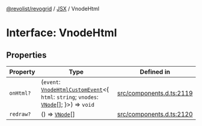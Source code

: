 [@revolist/revogrid](README.md) / [JSX](Namespace.JSX.md) / VnodeHtml

# Interface: VnodeHtml

## Properties

| Property | Type | Defined in |
| ------ | ------ | ------ |
| `onHtml?` | (`event`: [`VnodeHtmlCustomEvent`](Interface.VnodeHtmlCustomEvent.md)\<\{ `html`: `string`; `vnodes`: [`VNode`](Interface.VNode.md)[]; \}\>) => `void` | [src/components.d.ts:2119](https://github.com/revolist/revogrid/blob/69db770b4dd0e83354c8d987e03567beaf944291/src/components.d.ts#L2119) |
| `redraw?` | () => [`VNode`](Interface.VNode.md)[] | [src/components.d.ts:2120](https://github.com/revolist/revogrid/blob/69db770b4dd0e83354c8d987e03567beaf944291/src/components.d.ts#L2120) |

